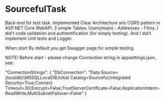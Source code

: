 # SourcefulTask

Back-end for test task.
Implemented Clear Architecture ans CQRS pattern in ASP.NET Core WebAPI.
3 simple Tables: Users(main) - Addresses - Films.
I did't code validation and authentification (for simply testing).
And I did't implement Unit tests and Logger.

When start By default you get Swagger page for simple testing.

NOTE! Before start - please change Connection string in appsettings.json, see:

 "ConnectionStrings": {
    "DbConnection": "Data Source=(localdb)\\MSSQLLocalDB;Initial Catalog=Sourceful;Integrated Security=True;Connect Timeout=30;Encrypt=False;TrustServerCertificate=False;ApplicationIntent=ReadWrite;MultiSubnetFailover=False"
  }
  

